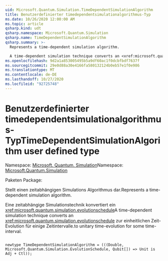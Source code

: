 ```yaml
---
uid: Microsoft.Quantum.Simulation.TimeDependentSimulationAlgorithm
title: Benutzerdefinierter timedependentsimulationalgorithmus-Typ
ms.date: 10/26/2020 12:00:00 AM
ms.topic: article
qsharp.kind: udt
qsharp.namespace: Microsoft.Quantum.Simulation
qsharp.name: TimeDependentSimulationAlgorithm
qsharp.summary: >-
  Represents a time-dependent simulation algorithm.

  A time-dependent simulation technique converts an <xref:microsoft.quantum.simulation.evolutionschedule> to unitary time-evolution for some time-interval.
ms.openlocfilehash: 9d2a1a853005495b5a9df60ac1f0dcbfbdf7637f
ms.sourcegitcommit: 29e0d88a30e4166fa580132124b0eb57e1f0e986
ms.translationtype: MT
ms.contentlocale: de-DE
ms.lasthandoff: 10/27/2020
ms.locfileid: "92725748"
---
```

# <a name="timedependentsimulationalgorithm-user-defined-type"></a><span data-ttu-id="3cfea-102">Benutzerdefinierter timedependentsimulationalgorithmus-Typ</span><span class="sxs-lookup"><span data-stu-id="3cfea-102">TimeDependentSimulationAlgorithm user defined type</span></span>

<span data-ttu-id="3cfea-103">Namespace: [Microsoft. Quantum. Simulation](xref:Microsoft.Quantum.Simulation)</span><span class="sxs-lookup"><span data-stu-id="3cfea-103">Namespace: [Microsoft.Quantum.Simulation](xref:Microsoft.Quantum.Simulation)</span></span>

<span data-ttu-id="3cfea-104">Paketen [](https://nuget.org/packages/)</span><span class="sxs-lookup"><span data-stu-id="3cfea-104">Package: [](https://nuget.org/packages/)</span></span>


<span data-ttu-id="3cfea-105">Stellt einen zeitabhängigen Simulations Algorithmus dar.</span><span class="sxs-lookup"><span data-stu-id="3cfea-105">Represents a time-dependent simulation algorithm.</span></span>

<span data-ttu-id="3cfea-106">Eine zeitabhängige Simulationstechnik konvertiert ein <xref:microsoft.quantum.simulation.evolutionschedule></span><span class="sxs-lookup"><span data-stu-id="3cfea-106">A time-dependent simulation technique converts an <xref:microsoft.quantum.simulation.evolutionschedule></span></span>
<span data-ttu-id="3cfea-107">zur einheitlichen Zeit-Evolution für einige Zeitintervalle.</span><span class="sxs-lookup"><span data-stu-id="3cfea-107">to unitary time-evolution for some time-interval.</span></span>

```qsharp

newtype TimeDependentSimulationAlgorithm = (((Double, Microsoft.Quantum.Simulation.EvolutionSchedule, Qubit[]) => Unit is Adj + Ctl));
```

